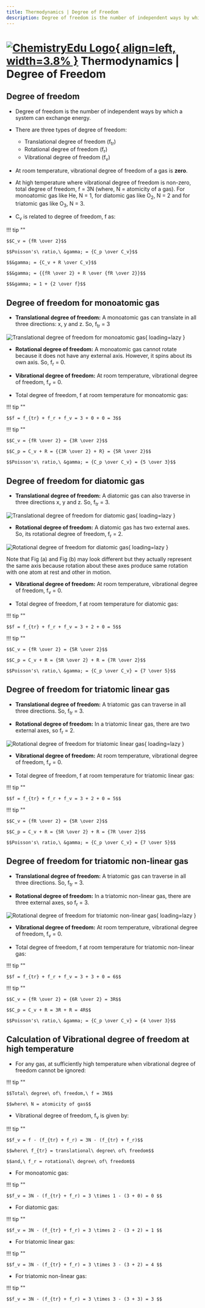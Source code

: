 ```yaml
---
title: Thermodynamics | Degree of Freedom
description: Degree of freedom is the number of independent ways by which a system can exchange energy.
---
```


# [![ChemistryEdu Logo](../../images/favicon.svg){ align=left, width=3.8% }](../../index.md)  Thermodynamics | Degree of Freedom

## Degree of freedom

* Degree of freedom is the number of independent ways by which a system can exchange energy.

* There are three types of degree of freedom:
  * Translational degree of freedom (f<sub>tr</sub>)
  * Rotational degree of freedom (f<sub>r</sub>)
  * Vibrational degree of freedom (f<sub>v</sub>)

* At room temperature, vibrational degree of freedom of a gas is **zero**.

* At high temperature where vibrational degree of freedom is non-zero, total degree of freedom, f = 3N (where, N = atomicity of a gas). For monoatomic gas like He, N = 1, for diatomic gas like O<sub>2</sub>, N = 2 and for
  triatomic gas like O<sub>3</sub>, N = 3.

* C<sub>v</sub> is related to degree of freedom, f as:

!!! tip ""

    $$C_v = {fR \over 2}$$

    $$Poisson's\ ratio,\ &gamma; = {C_p \over C_v}$$

    $$&gamma; = {C_v + R \over C_v}$$

    $$&gamma; = {{fR \over 2} + R \over {fR \over 2}}$$

    $$&gamma; = 1 + {2 \over f}$$

## Degree of freedom for monoatomic gas

* **Translational degree of freedom:** A monoatomic gas can translate in all three directions: x, y and z. So, f<sub>tr</sub> = 3

![Translational degree of freedom for monoatomic gas](images/translational_dof_mono.png){ loading=lazy }

* **Rotational degree of freedom:** A monoatomic gas cannot rotate because it does not have any external axis. However, it spins about its own axis. So, f<sub>r</sub> = 0.

* **Vibrational degree of freedom:** At room temperature, vibrational degree of freedom, f<sub>v</sub> = 0.

* Total degree of freedom, f at room temperature for monoatomic gas:

!!! tip ""

    $$f = f_{tr} + f_r + f_v = 3 + 0 + 0 = 3$$

!!! tip ""

    $$C_v = {fR \over 2} = {3R \over 2}$$

    $$C_p = C_v + R = {{3R \over 2} + R} = {5R \over 2}$$

    $$Poisson's\ ratio,\ &gamma; = {C_p \over C_v} = {5 \over 3}$$

## Degree of freedom for diatomic gas

* **Translational degree of freedom:** A diatomic gas can also traverse in three directions x, y and z. So, f<sub>tr</sub> = 3.

![Translational degree of freedom for diatomic gas](images/translation_dof_diatomic.png){ loading=lazy }

* **Rotational degree of freedom:**  A diatomic gas has two external axes. So, its rotational degree of freedom, f<sub>r</sub> = 2.

![Rotational degree of freedom for diatomic gas](images/rotational_dof_diatomic.png){ loading=lazy }

Note that Fig (a) and Fig (b) may look different but they actually represent the same axis because rotation about these axes produce same rotation with one atom at rest and other in motion.

* **Vibrational degree of freedom:** At room temperature, vibrational degree of freedom, f<sub>v</sub> = 0.

* Total degree of freedom, f at room temperature for diatomic gas:

!!! tip ""

    $$f = f_{tr} + f_r + f_v = 3 + 2 + 0 = 5$$

!!! tip ""

    $$C_v = {fR \over 2} = {5R \over 2}$$

    $$C_p = C_v + R = {5R \over 2} + R = {7R \over 2}$$

    $$Poisson's\ ratio,\ &gamma; = {C_p \over C_v} = {7 \over 5}$$

## Degree of freedom for triatomic linear gas

* **Translational degree of freedom:** A triatomic gas can traverse in all three directions. So, f<sub>tr</sub> = 3.

* **Rotational degree of freedom:** In a triatomic linear gas, there are two external axes, so f<sub>r</sub> = 2.

![Rotational degree of freedom for triatomic linear gas](images/rotational_dof_triatomic_linear.png){ loading=lazy }

* **Vibrational degree of freedom:** At room temperature, vibrational degree of freedom, f<sub>v</sub> = 0.

* Total degree of freedom, f at room temperature for triatomic linear gas:

!!! tip ""

    $$f = f_{tr} + f_r + f_v = 3 + 2 + 0 = 5$$

!!! tip ""

    $$C_v = {fR \over 2} = {5R \over 2}$$

    $$C_p = C_v + R = {5R \over 2} + R = {7R \over 2}$$

    $$Poisson's\ ratio,\ &gamma; = {C_p \over C_v} = {7 \over 5}$$

## Degree of freedom for triatomic non-linear gas

* **Translational degree of freedom:** A triatomic gas can traverse in all three directions. So, f<sub>tr</sub> = 3.

* **Rotational degree of freedom:** In a triatomic non-linear gas, there are three external axes, so f<sub>r</sub> = 3.

![Rotational degree of freedom for triatomic non-linear gas](images/rotational_dof_triatomic_non_linear.png){ loading=lazy }

* **Vibrational degree of freedom:** At room temperature, vibrational degree of freedom, f<sub>v</sub> = 0.

* Total degree of freedom, f at room temperature for triatomic non-linear gas:

!!! tip ""

    $$f = f_{tr} + f_r + f_v = 3 + 3 + 0 = 6$$

!!! tip ""

    $$C_v = {fR \over 2} = {6R \over 2} = 3R$$

    $$C_p = C_v + R = 3R + R = 4R$$

    $$Poisson's\ ratio,\ &gamma; = {C_p \over C_v} = {4 \over 3}$$

## Calculation of Vibrational degree of freedom at high temperature

* For any gas, at sufficiently high temperature when vibrational degree of freedom cannot be ignored:

!!! tip ""

    $$Total\ degree\ of\ freedom,\ f = 3N$$

    $$where\ N = atomicity of gas$$

* Vibrational degree of freedom, f<sub>v</sub> is given by:

!!! tip ""

    $$f_v = f - (f_{tr} + f_r) = 3N - (f_{tr} + f_r)$$

    $$where\ f_{tr} = translational\ degree\ of\ freedom$$

    $$and,\ f_r = rotational\ degree\ of\ freedom$$

* For monoatomic gas:

!!! tip ""

    $$f_v = 3N - (f_{tr} + f_r) = 3 \times 1 - (3 + 0) = 0 $$

* For diatomic gas:

!!! tip ""

    $$f_v = 3N - (f_{tr} + f_r) = 3 \times 2 - (3 + 2) = 1 $$

* For triatomic linear gas:

!!! tip ""

    $$f_v = 3N - (f_{tr} + f_r) = 3 \times 3 - (3 + 2) = 4 $$

* For triatomic non-linear gas:

!!! tip ""

    $$f_v = 3N - (f_{tr} + f_r) = 3 \times 3 - (3 + 3) = 3 $$
